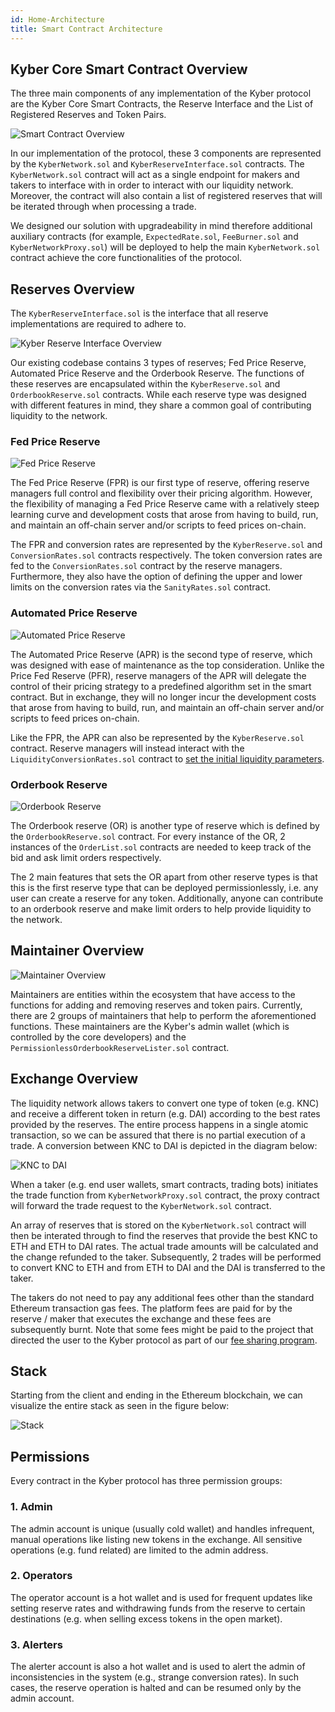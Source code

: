 ```yaml
---
id: Home-Architecture
title: Smart Contract Architecture
---
```

## Kyber Core Smart Contract Overview
The three main components of any implementation of the Kyber protocol are the Kyber Core Smart Contracts, the Reserve Interface and the List of Registered Reserves and Token Pairs.

![Smart Contract Overview](/uploads/smartcontractoverview.png "Smart Contract Overview")

In our implementation of the protocol, these 3 components are represented by the `KyberNetwork.sol` and `KyberReserveInterface.sol` contracts. The `KyberNetwork.sol` contract will act as a single endpoint for makers and takers to interface with in order to interact with our liquidity network. Moreover, the contract will also contain a list of registered reserves that will be iterated through when processing a trade.

We designed our solution with upgradeability in mind therefore additional auxiliary contracts (for example, `ExpectedRate.sol`, `FeeBurner.sol` and `KyberNetworkProxy.sol`) will be deployed to help the main `KyberNetwork.sol` contract achieve the core functionalities of the protocol.

## Reserves Overview
The `KyberReserveInterface.sol` is the interface that all reserve implementations are required to adhere to.

![Kyber Reserve Interface Overview](/uploads/kyberreserveinterfaceoverview.png "Kyber Reserve Interface Overview")

Our existing codebase contains 3 types of reserves; Fed Price Reserve, Automated Price Reserve and the Orderbook Reserve. The functions of these reserves are encapsulated within the `KyberReserve.sol` and `OrderbookReserve.sol` contracts. While each reserve type was designed with different features in mind, they share a common goal of contributing liquidity to the network.

### Fed Price Reserve
![Fed Price Reserve](/uploads/fedpricereserve.png "Fed Price Reserve")

The Fed Price Reserve (FPR) is our first type of reserve, offering reserve managers full control and flexibility over their pricing algorithm. However, the flexibility of managing a Fed Price Reserve came with a relatively steep learning curve and development costs that arose from having to build, run, and maintain an off-chain server and/or scripts to feed prices on-chain.

The FPR and conversion rates are represented by the `KyberReserve.sol` and `ConversionRates.sol` contracts respectively. The token conversion rates are fed to the `ConversionRates.sol` contract by the reserve managers. Furthermore, they also have the option of defining the upper and lower limits on the conversion rates via the `SanityRates.sol` contract.

### Automated Price Reserve
![Automated Price Reserve](/uploads/automatedpricereserve.png "Automated Price Reserve")

The Automated Price Reserve (APR) is the second type of reserve, which was designed with ease of maintenance as the top consideration. Unlike the Price Fed Reserve (PFR), reserve managers of the APR will delegate the control of their pricing strategy to a predefined algorithm set in the smart contract. But in exchange, they will no longer incur the development costs that arose from having to build, run, and maintain an off-chain server and/or scripts to feed prices on-chain.

Like the FPR, the APR can also be represented by the `KyberReserve.sol` contract. Reserve managers will instead interact with the `LiquidityConversionRates.sol` contract to [set the initial liquidity parameters](api_abi-liquidityconversionrates.md#setliquidityparams).

### Orderbook Reserve
![Orderbook Reserve](/uploads/orderbookreserve.png "Orderbook Reserve")

The Orderbook reserve (OR) is another type of reserve which is defined by the `OrderbookReserve.sol` contract. For every instance of the OR, 2 instances of the `OrderList.sol` contracts are needed to keep track of the bid and ask limit orders respectively.

The 2 main features that sets the OR apart from other reserve types is that this is the first reserve type that can be deployed permissionlessly, i.e. any user can create a reserve for any token. Additionally, anyone can contribute to an orderbook reserve and make limit orders to help provide liquidity to the network.  

## Maintainer Overview
![Maintainer Overview](/uploads/maintaineroverview.png "Maintainer Overview")

Maintainers are entities within the ecosystem that have access to the functions for adding and removing reserves and token pairs. Currently, there are 2 groups of maintainers that help to perform the aforementioned functions. These maintainers are the Kyber's admin wallet (which is controlled by the core developers) and the `PermissionlessOrderbookReserveLister.sol` contract.  

## Exchange Overview
The liquidity network allows takers to convert one type of token (e.g. KNC) and receive a different token in return (e.g. DAI) according to the best rates provided by the reserves. The entire process happens in a single atomic transaction, so we can be assured that there is no partial execution of a trade. A conversion between KNC to DAI is depicted in the diagram below:

![KNC to DAI](/uploads/knctodai.png "KNC to DAI")

When a taker (e.g. end user wallets, smart contracts, trading bots) initiates the trade function from `KyberNetworkProxy.sol` contract, the proxy contract will forward the trade request to the `KyberNetwork.sol` contract.

An array of reserves that is stored on the `KyberNetwork.sol` contract will then be interated through to find the reserves that provide the best KNC to ETH and ETH to DAI rates. The actual trade amounts will be calculated and the change refunded to the taker. Subsequently, 2 trades will be performed to convert KNC to ETH and from ETH to DAI and the DAI is transferred to the taker.

The takers do not need to pay any additional fees other than the standard Ethereum transaction gas fees. The platform fees are paid for by the reserve / maker that executes the exchange and these fees are subsequently burnt. Note that some fees might be paid to the project that directed the user to the Kyber protocol as part of our [fee sharing program](integrations-feesharing.md).

## Stack

Starting from the client and ending in the Ethereum blockchain, we can visualize the entire stack as seen in the figure below:

![Stack](/uploads/stack.png "Stack")

## Permissions

Every contract in the Kyber protocol has three permission groups:

### 1. Admin
The admin account is unique (usually cold wallet) and handles infrequent, manual operations like listing new tokens in the exchange. All sensitive operations (e.g. fund related) are limited to the admin address.

### 2. Operators
The operator account is a hot wallet and is used for frequent updates like setting reserve rates and withdrawing funds from the reserve to certain destinations (e.g. when selling excess tokens in the open market).

### 3. Alerters
The alerter account is also a hot wallet and is used to alert the admin of inconsistencies in the system (e.g., strange conversion rates). In such cases, the reserve operation is halted and can be resumed only by the admin account.
